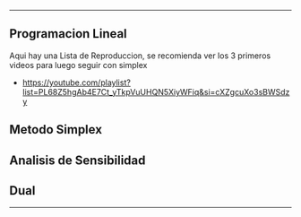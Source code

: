 
---


## Programacion Lineal

Aqui hay una Lista de Reproduccion, se recomienda ver los 3 primeros videos para luego seguir con simplex

- https://youtube.com/playlist?list=PL68Z5hgAb4E7Ct_yTkpVuUHQN5XiyWFiq&si=cXZgcuXo3sBWSdzy

## Metodo Simplex

## Analisis de Sensibilidad

## Dual



---